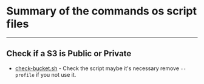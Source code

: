 # Summary of the commands os script files
---

## Check if a S3 is Public or Private

 - [check-bucket.sh](check-bucket.sh) - Check the script maybe it's necessary remove `--profile` if you not use it.